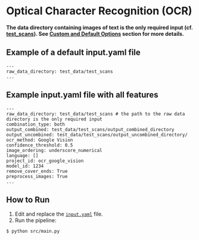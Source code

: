 # Optical Character Recognition (OCR)

**The data directory containing images of text is the only required input (cf. [test_scans](https://github.com/miielab/miienlp/tree/main/examples/test_data/test_scans)).  See [Custom and Default Options](https://github.com/patriChiril/miie_beta/blob/main/documentation/developer_documentation/ocr.md) section for more details.**

## Example of a default input.yaml file

```
---
raw_data_directory: test_data/test_scans 
...
```

## Example input.yaml file with all features
```
---
raw_data_directory: test_data/test_scans # the path to the raw data directory is the only required input
combination_type: both 
output_combined: test_data/test_scans/output_combined_directory
output_uncombined: test_data/test_scans/output_uncombined_directory/
ocr_method: Google Vision
confidence_threshold: 0.5
image_ordering: underscore_numerical
language: []
project_id: ocr_google_vision
model_id: 1234
remove_cover_ends: True
preprocess_images: True
...
```

## How to Run

1. Edit and replace the [`input.yaml`](https://github.com/miielab/miienlp/tree/main/miienlp/ocr/input_yamls) file.
2. Run the pipeline:
  ```
  $ python src/main.py
  ```




